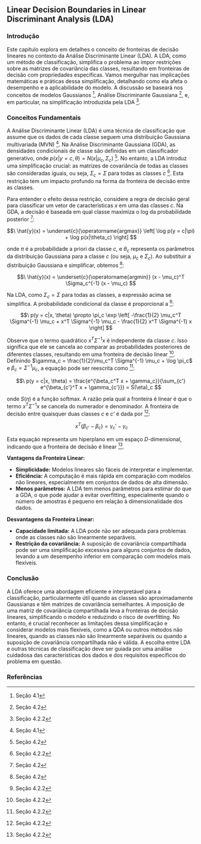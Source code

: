 ## Linear Decision Boundaries in Linear Discriminant Analysis (LDA)

### Introdução

Este capítulo explora em detalhes o conceito de fronteiras de decisão lineares no contexto da Análise Discriminante Linear (LDA). A LDA, como um método de classificação, simplifica o problema ao impor restrições sobre as matrizes de covariância das classes, resultando em fronteiras de decisão com propriedades específicas. Vamos mergulhar nas implicações matemáticas e práticas dessa simplificação, detalhando como ela afeta o desempenho e a aplicabilidade do modelo. A discussão se baseará nos conceitos de modelos Gaussianos [^1], Análise Discriminante Gaussiana [^2], e, em particular, na simplificação introduzida pela LDA [^3].

### Conceitos Fundamentais

A Análise Discriminante Linear (LDA) é uma técnica de classificação que assume que os dados de cada classe seguem uma distribuição Gaussiana multivariada (MVN) [^1].  Na Análise Discriminante Gaussiana (GDA), as densidades condicionais de classe são definidas em um classificador generativo, onde $p(x|y = c, \theta) = N(x|\mu_c, \Sigma_c)$ [^2]. No entanto, a LDA introduz uma simplificação crucial: as matrizes de covariância de todas as classes são consideradas iguais, ou seja, $\Sigma_c = \Sigma$ para todas as classes *c* [^3]. Esta restrição tem um impacto profundo na forma da fronteira de decisão entre as classes.

Para entender o efeito dessa restrição, considere a regra de decisão geral para classificar um vetor de características *x* em uma das classes *c*. Na GDA, a decisão é baseada em qual classe maximiza o log da probabilidade posterior [^6]:

$$\
\hat{y}(x) = \underset{c}{\operatorname{argmax}} \left[ \log p(y = c|\pi) + \log p(x|\theta_c) \right]
$$

onde $\pi$ é a probabilidade a priori da classe *c*, e $\theta_c$ representa os parâmetros da distribuição Gaussiana para a classe *c* (ou seja, $\mu_c$ e $\Sigma_c$). Ao substituir a distribuição Gaussiana e simplificar, obtemos [^6]:

$$\
\hat{y}(x) = \underset{c}{\operatorname{argmin}} (x - \mu_c)^T \Sigma_c^{-1} (x - \mu_c)
$$

Na LDA, como $\Sigma_c = \Sigma$ para todas as classes, a expressão acima se simplifica.  A probabilidade condicional da classe é proporcional a [^7]:

$$\
p(y = c|x, \theta) \propto \pi_c \exp \left[ -\frac{1}{2} \mu_c^T \Sigma^{-1} \mu_c + x^T \Sigma^{-1} \mu_c - \frac{1}{2} x^T \Sigma^{-1} x \right]
$$

Observe que o termo quadrático $x^T \Sigma^{-1} x$ é independente da classe *c*. Isso significa que ele se cancela ao comparar as probabilidades posteriores de diferentes classes, resultando em uma fronteira de decisão linear [^7].  Definindo $\gamma_c = \frac{1}{2}\mu_c^T \Sigma^{-1} \mu_c + \log \pi_c$ e $\beta_c = \Sigma^{-1} \mu_c$, a equação pode ser reescrita como [^8]:

$$\
p(y = c|x, \theta) = \frac{e^{\beta_c^T x + \gamma_c}}{\sum_{c'} e^{\beta_{c'}^T x + \gamma_{c'}}} = S(\eta)_c
$$

onde $S(\eta)$ é a função softmax. A razão pela qual a fronteira é linear é que o termo $x^T \Sigma^{-1}x$ se cancela do numerador e denominador. A fronteira de decisão entre quaisquer duas classes *c* e *c'* é dada por [^8]:

$$\
x^T (\beta_{c'} - \beta_c) = \gamma_c' - \gamma_c
$$

Esta equação representa um hiperplano em um espaço *D*-dimensional, indicando que a fronteira de decisão é linear [^8].

**Vantagens da Fronteira Linear:**
*   **Simplicidade:** Modelos lineares são fáceis de interpretar e implementar.
*   **Eficiência:** A computação é mais rápida em comparação com modelos não lineares, especialmente em conjuntos de dados de alta dimensão.
*   **Menos parâmetros:** A LDA tem menos parâmetros para estimar do que a GDA, o que pode ajudar a evitar overfitting, especialmente quando o número de amostras é pequeno em relação à dimensionalidade dos dados.

**Desvantagens da Fronteira Linear:**
*   **Capacidade limitada:** A LDA pode não ser adequada para problemas onde as classes não são linearmente separáveis.
*   **Restrição da covariância:** A suposição de covariância compartilhada pode ser uma simplificação excessiva para alguns conjuntos de dados, levando a um desempenho inferior em comparação com modelos mais flexíveis.

### Conclusão

A LDA oferece uma abordagem eficiente e interpretável para a classificação, particularmente útil quando as classes são aproximadamente Gaussianas e têm matrizes de covariância semelhantes. A imposição de uma matriz de covariância compartilhada leva a fronteiras de decisão lineares, simplificando o modelo e reduzindo o risco de overfitting. No entanto, é crucial reconhecer as limitações dessa simplificação e considerar modelos mais flexíveis, como a QDA ou outros métodos não lineares, quando as classes não são linearmente separáveis ou quando a suposição de covariância compartilhada não é válida. A escolha entre LDA e outras técnicas de classificação deve ser guiada por uma análise cuidadosa das características dos dados e dos requisitos específicos do problema em questão.

### Referências
[^1]: Seção 4.1
[^2]: Seção 4.2
[^3]: Seção 4.2.2
[^6]: Seção 4.2
[^7]: Seção 4.2.2
[^8]: Seção 4.2.2
<!-- END -->